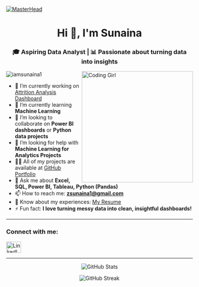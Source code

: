 <!-- ✅ MasterHead Banner (Now hosted on Imgur and GitHub-compatible) -->
[![MasterHead](https://i.imgur.com/oAHxHHE.gif)](https://github.com/iamsunaina1)

<h1 align="center">Hi 👋, I'm Sunaina</h1>
<h3 align="center">🎓 Aspiring Data Analyst | 📊 Passionate about turning data into insights</h3>

<!-- ✅ Right-side Coding Girl GIF -->
<img align="right" alt="Coding Girl" width="300" src="https://media.tenor.com/IF2JdxzmyN4AAAAj/coding-girl.gif" />

<p align="left">
  <img src="https://komarev.com/ghpvc/?username=iamsunaina1&label=Profile%20views&color=0e75b6&style=flat" alt="iamsunaina1" />
</p>

- 🔭 I’m currently working on [Attrition Analysis Dashboard](https://github.com/iamsunaina1/Employee-attrition-analysis-Tableau)  
- 🌱 I’m currently learning **Machine Learning**  
- 👯 I’m looking to collaborate on **Power BI dashboards** or **Python data projects**  
- 🤝 I’m looking for help with **Machine Learning for Analytics Projects**  
- 👨‍💻 All of my projects are available at [GitHub Portfolio](https://github.com/iamsunaina1)  
- 💬 Ask me about **Excel, SQL, Power BI, Tableau, Python (Pandas)**  
- 📫 How to reach me: **zsunaina1@gmail.com**  
- 📄 Know about my experiences: [My Resume](https://drive.google.com/your-resume-link)  
- ⚡ Fun fact: **I love turning messy data into clean, insightful dashboards!**

---

<h3 align="left">Connect with me:</h3>
<p align="left">
  <a href="https://linkedin.com/in/sunaina-p-a-9704ba372" target="blank">
    <img align="center" src="https://raw.githubusercontent.com/rahuldkjain/github-profile-readme-generator/master/src/images/icons/Social/linked-in-alt.svg" alt="LinkedIn" height="30" width="40" />
  </a>
</p>

---

<p align="center">
  <img src="https://github-readme-stats.vercel.app/api?username=iamsunaina1&show_icons=true&locale=en" alt="GitHub Stats" />
</p>

<p align="center">
  <img src="https://github-readme-streak-stats.herokuapp.com/?user=iamsunaina1" alt="GitHub Streak" />
</p>


